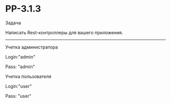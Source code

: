 # PP-3.1.3

Задача

Написать Rest-контроллеры для вашего приложения.

__________________


Учетка администратора

Login:"admin"

Pass: "admin"

Учетка пользователя

Login:"user"

Pass: "user"
